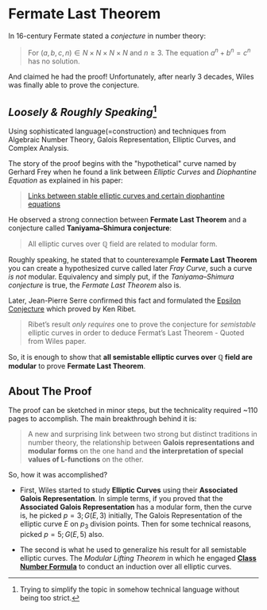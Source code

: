# Fermate Last Theorem
In 16-century Fermate stated a *conjecture* in number theory:


> For $(a,b,c,n) \in N\times N\times N \times N$ and $n \geq 3$. The equation $a^n+b^n=c^n$ has no solution.

And claimed he had the proof! Unfortunately, after nearly 3 decades, Wiles was finally able to prove the conjecture.

## *Loosely & Roughly Speaking*[^ss]

Using sophisticated language(=construction) and techniques from Algebraic Number Theory, Galois Representation, Elliptic Curves, and Complex Analysis.

The story of the proof begins with the "hypothetical" curve named by Gerhard Frey when he found a link between *Elliptic Curves* and *Diophantine Equation* as explained in his paper:
> [Links between stable elliptic curves and certain diophantine equations](https://github.com/FrancescaRossi/frey)

He observed a strong connection between **Fermate Last Theorem** and a conjecture called **Taniyama–Shimura conjecture**:
> All elliptic curves over $\mathbb{Q}$ field are related to modular form.

Roughly speaking, he stated that to counterexample **Fermate Last Theorem** you can create a hypothesized curve called later *Fray Curve*, such a curve *is not* modular. Equivalency and simply put, if the *Taniyama–Shimura conjecture* is true, the *Fermate Last Theorem* also is.

Later, Jean-Pierre Serre confirmed this fact and formulated the [Epsilon Conjecture](https://en.wikipedia.org/wiki/Ribet%27s_theorem) which proved by Ken Ribet.

> Ribet’s result *only requires* one to prove the conjecture for *semistable* elliptic curves in order to deduce Fermat’s Last Theorem - Quoted from Wiles paper.

So, it is enough to show that **all semistable elliptic curves over $\mathbb{Q}$ field are modular** to prove **Fermate Last Theorem**.


## About The Proof
The proof can be sketched in minor steps, but the technicality required ~110 pages to accomplish. The main breakthrough behind it is:

> A new and surprising link between two strong but distinct traditions in number theory, the relationship between **Galois representations and modular forms** on the one hand and **the interpretation of special values of L-functions** on the other.

So, how it was accomplished? 

* First, Wiles started to study **Elliptic Curves** using their **Associated Galois Representation**. In simple terms, if you proved that the **Associated Galois Representation** has a modular form, then the curve is, he picked $p = 3; G(E,3)$ initially, The Galois Representation of the elliptic curve $E$ on $p_3$ division points. Then for some technical reasons, picked $p = 5; G(E,5)$ also.

* The second is what he used to generalize his result for all semistable elliptic curves. The *Modular Lifting Theorem* in which he engaged **[Class Number Formula]** to conduct an induction over all elliptic curves.

[Class Number Formula]: https://en.wikipedia.org/wiki/Class_number_formula


[^ss]: Trying to simplify the topic in somehow technical language without being too strict.
